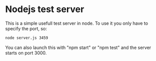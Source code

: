 # Nodejs test server

This is a simple usefull test server in node. To use it you only have to specify the port, so:
``` bash
node server.js 3459
```

You can also launch this with "npm start" or "npm test" and the server starts on port 3000.
